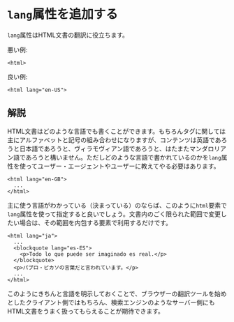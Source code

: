 # `lang`属性を追加する

`lang`属性はHTML文書の翻訳に役立ちます。

悪い例:

    <html>

良い例:

    <html lang="en-US">


## 解説

HTML文書はどのような言語でも書くことができます。もちろんタグに関しては主にアルファベットと記号の組み合わせになりますが、コンテンツは英語であろうと日本語であろうと、ヴィラモヴィアン語であろうと、はたまたマンダロリアン語であろうと構いません。ただしどのような言語で書かれているのかを`lang`属性を使ってユーザー・エージェントやユーザーに教えてやる必要はあります。

    <html lang="en-GB">
      ...
    </html>

主に使う言語がわかっている（決まっている）のならば、このように`html`要素で`lang`属性を使って指定すると良いでしょう。文書内のごく限られた範囲で変更したい場合は、その範囲を内包する要素で利用するだけです。

    <html lang="ja">
      ...
      <blockquote lang="es-ES">
        <p>Todo lo que puede ser imaginado es real.</p>
      </blockquote>
      <p>パブロ・ピカソの言葉だと言われています。</p>
      ...
    </html>

このようにきちんと言語を明示しておくことで、ブラウザーの翻訳ツールを始めとしたクライアント側ではもちろん、検索エンジンのようなサーバー側にもHTML文書をうまく扱ってもらえることが期待できます。
